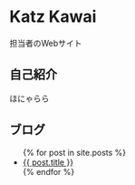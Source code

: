# Katz Kawai

担当者のWebサイト

## 自己紹介

ほにゃらら

## ブログ

<ul>
  {% for post in site.posts %}
    <li>
      <a href="/katz{{ post.url }}">{{ post.title }}</a>
    </li>
  {% endfor %}
</ul>



